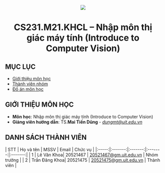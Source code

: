 <p align="center">
   <a href="https://www.uit.edu.vn/">
      <img src="https://i.imgur.com/WmMnSRt.png" border="none">
   </a>
</p>
<h1 align="center">
    CS231.M21.KHCL – Nhập môn thị giác máy tính (Introduce to Computer Vision)
</h1>

## MỤC LỤC
* [Giới thiệu môn học](#gioithieumonhoc)
* [Thành viên nhóm](#thanhvien)
* [Đồ án môn học](#doan)

## GIỚI THIỆU MÔN HỌC
<a name="gioithieumonhoc"></a>
+ **Môn học**: Nhập môn thị giác máy tính (Introduce to Computer Vision)
+ **Giảng viên hướng dẫn**: TS.**Mai Tiến Dũng** - *dungmt@uit.edu.vn*
  
## DANH SÁCH THÀNH VIÊN
<a name="thanhvien"></a>
| STT | Họ và tên | MSSV | Email | Chức vụ |
|:-----:|:-------:|:-------:|:-------:|:-------:|
| 1 | Lê Văn Khoa| 20521467 | 20521467@gm.uit.edu.vn | Nhóm trưởng |
| 2 | Trần Đăng Khoa| 20521475 | 20521475@gm.uit.edu.vn | Thành viên |


